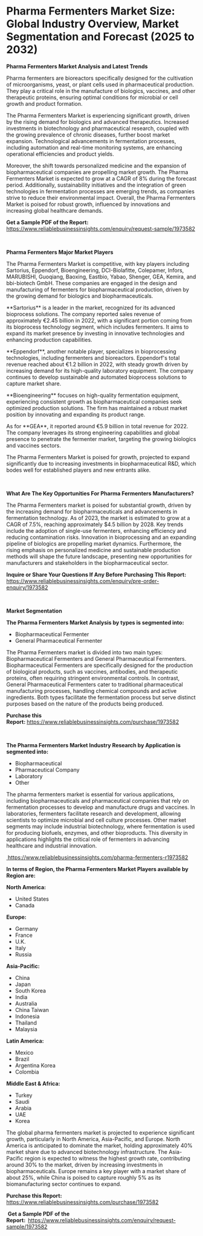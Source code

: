 <p><h1>Pharma Fermenters Market Size: Global Industry Overview, Market Segmentation and Forecast (2025 to 2032)</h1></p><p><strong>Pharma Fermenters Market Analysis and Latest Trends</strong></p>
<p><p>Pharma fermenters are bioreactors specifically designed for the cultivation of microorganisms, yeast, or plant cells used in pharmaceutical production. They play a critical role in the manufacture of biologics, vaccines, and other therapeutic proteins, ensuring optimal conditions for microbial or cell growth and product formation.</p><p>The Pharma Fermenters Market is experiencing significant growth, driven by the rising demand for biologics and advanced therapeutics. Increased investments in biotechnology and pharmaceutical research, coupled with the growing prevalence of chronic diseases, further boost market expansion. Technological advancements in fermentation processes, including automation and real-time monitoring systems, are enhancing operational efficiencies and product yields.</p><p>Moreover, the shift towards personalized medicine and the expansion of biopharmaceutical companies are propelling market growth. The Pharma Fermenters Market is expected to grow at a CAGR of 8% during the forecast period. Additionally, sustainability initiatives and the integration of green technologies in fermentation processes are emerging trends, as companies strive to reduce their environmental impact. Overall, the Pharma Fermenters Market is poised for robust growth, influenced by innovations and increasing global healthcare demands.</p></p>
<p><strong>Get a Sample PDF of the Report:&nbsp;</strong> <a href="https://www.reliablebusinessinsights.com/enquiry/request-sample/1973582?utm_campaign=3097&utm_medium=2&utm_source=Github&utm_content=ia&utm_term=12042025&utm_id=pharma-fermenters">https://www.reliablebusinessinsights.com/enquiry/request-sample/1973582</a></p>
<p>&nbsp;</p>
<p><strong>Pharma Fermenters Major Market Players</strong></p>
<p><p>The Pharma Fermenters Market is competitive, with key players including Sartorius, Eppendorf, Bioengineering, DCI-Biolafitte, Colepamer, Infors, MARUBISHI, Guoqiang, Baoxing, Eastbio, Yabao, Shenger, GEA, Kemira, and bbi-biotech GmbH. These companies are engaged in the design and manufacturing of fermenters for biopharmaceutical production, driven by the growing demand for biologics and biopharmaceuticals.</p><p>**Sartorius** is a leader in the market, recognized for its advanced bioprocess solutions. The company reported sales revenue of approximately €2.45 billion in 2022, with a significant portion coming from its bioprocess technology segment, which includes fermenters. It aims to expand its market presence by investing in innovative technologies and enhancing production capabilities.</p><p>**Eppendorf**, another notable player, specializes in bioprocessing technologies, including fermenters and bioreactors. Eppendorf's total revenue reached about €1.2 billion in 2022, with steady growth driven by increasing demand for its high-quality laboratory equipment. The company continues to develop sustainable and automated bioprocess solutions to capture market share.</p><p>**Bioengineering** focuses on high-quality fermentation equipment, experiencing consistent growth as biopharmaceutical companies seek optimized production solutions. The firm has maintained a robust market position by innovating and expanding its product range.</p><p>As for **GEA**, it reported around €5.9 billion in total revenue for 2022. The company leverages its strong engineering capabilities and global presence to penetrate the fermenter market, targeting the growing biologics and vaccines sectors.</p><p>The Pharma Fermenters Market is poised for growth, projected to expand significantly due to increasing investments in biopharmaceutical R&D, which bodes well for established players and new entrants alike.</p></p>
<p>&nbsp;</p>
<p><strong>What Are The Key Opportunities For Pharma Fermenters Manufacturers?</strong></p>
<p><p>The Pharma Fermenters market is poised for substantial growth, driven by the increasing demand for biopharmaceuticals and advancements in fermentation technology. As of 2023, the market is estimated to grow at a CAGR of 7.5%, reaching approximately $4.5 billion by 2028. Key trends include the adoption of single-use fermenters, enhancing efficiency and reducing contamination risks. Innovation in bioprocessing and an expanding pipeline of biologics are propelling market dynamics. Furthermore, the rising emphasis on personalized medicine and sustainable production methods will shape the future landscape, presenting new opportunities for manufacturers and stakeholders in the biopharmaceutical sector.</p></p>
<p><strong>Inquire or Share Your Questions If Any Before Purchasing This Report:</strong> <a href="https://www.reliablebusinessinsights.com/enquiry/pre-order-enquiry/1973582?utm_campaign=3097&utm_medium=2&utm_source=Github&utm_content=ia&utm_term=12042025&utm_id=pharma-fermenters">https://www.reliablebusinessinsights.com/enquiry/pre-order-enquiry/1973582</a></p>
<p>&nbsp;</p>
<p><strong>Market Segmentation</strong></p>
<p><strong>The Pharma Fermenters Market Analysis by types is segmented into:</strong></p>
<p><ul><li>Biopharmaceutical Fermenter</li><li>General Pharmaceutical Fermenter</li></ul></p>
<p><p>The Pharma Fermenters market is divided into two main types: Biopharmaceutical Fermenters and General Pharmaceutical Fermenters. Biopharmaceutical Fermenters are specifically designed for the production of biological products, such as vaccines, antibodies, and therapeutic proteins, often requiring stringent environmental controls. In contrast, General Pharmaceutical Fermenters cater to traditional pharmaceutical manufacturing processes, handling chemical compounds and active ingredients. Both types facilitate the fermentation process but serve distinct purposes based on the nature of the products being produced.</p></p>
<p><strong>Purchase this Report:&nbsp;</strong><a href="https://www.reliablebusinessinsights.com/purchase/1973582?utm_campaign=3097&utm_medium=2&utm_source=Github&utm_content=ia&utm_term=12042025&utm_id=pharma-fermenters">https://www.reliablebusinessinsights.com/purchase/1973582</a></p>
<p>&nbsp;</p>
<p><strong>The Pharma Fermenters Market Industry Research by Application is segmented into:</strong></p>
<p><ul><li>Biopharmaceutical</li><li>Pharmaceutical Company</li><li>Laboratory</li><li>Other</li></ul></p>
<p><p>The pharma fermenters market is essential for various applications, including biopharmaceuticals and pharmaceutical companies that rely on fermentation processes to develop and manufacture drugs and vaccines. In laboratories, fermenters facilitate research and development, allowing scientists to optimize microbial and cell culture processes. Other market segments may include industrial biotechnology, where fermentation is used for producing biofuels, enzymes, and other bioproducts. This diversity in applications highlights the critical role of fermenters in advancing healthcare and industrial innovation.</p></p>
<p><a href="https://www.reliablebusinessinsights.com/pharma-fermenters-r1973582?utm_campaign=3097&utm_medium=2&utm_source=Github&utm_content=ia&utm_term=12042025&utm_id=pharma-fermenters">&nbsp;https://www.reliablebusinessinsights.com/pharma-fermenters-r1973582</a></p>
<p><strong>In terms of Region, the Pharma Fermenters Market Players available by Region are:</strong></p>
<p>
    <p> <strong> North America: </strong>
        <ul>
            <li>United States</li>
            <li>Canada</li>
        </ul>
        </p> 
    <p> <strong> Europe: </strong>
        <ul>
            <li>Germany</li>
            <li>France</li>
            <li>U.K.</li>
            <li>Italy</li>
            <li>Russia</li>
        </ul>
        </p> 
    <p> <strong> Asia-Pacific: </strong>
        <ul>
            <li>China</li>
            <li>Japan</li>
            <li>South Korea</li>
            <li>India</li>
            <li>Australia</li>
            <li>China Taiwan</li>
            <li>Indonesia</li>
            <li>Thailand</li>
            <li>Malaysia</li>
        </ul>
        </p> 
    <p> <strong> Latin America: </strong>
        <ul>
            <li>Mexico</li>
            <li>Brazil</li>
            <li>Argentina Korea</li>
            <li>Colombia</li>
        </ul>
        </p> 
    <p> <strong> Middle East & Africa: </strong>
        <ul>
            <li>Turkey</li>
            <li>Saudi</li>
            <li>Arabia</li>
            <li>UAE</li>
            <li>Korea</li>
        </ul>
    </p>
    </p>
<p><p>The global pharma fermenters market is projected to experience significant growth, particularly in North America, Asia-Pacific, and Europe. North America is anticipated to dominate the market, holding approximately 40% market share due to advanced biotechnology infrastructure. The Asia-Pacific region is expected to witness the highest growth rate, contributing around 30% to the market, driven by increasing investments in biopharmaceuticals. Europe remains a key player with a market share of about 25%, while China is poised to capture roughly 5% as its biomanufacturing sector continues to expand.</p></p>
<p><strong>Purchase this Report: </strong><a href="https://www.reliablebusinessinsights.com/purchase/1973582?utm_campaign=3097&utm_medium=2&utm_source=Github&utm_content=ia&utm_term=12042025&utm_id=pharma-fermenters">https://www.reliablebusinessinsights.com/purchase/1973582</a></p>
<p>&nbsp;<strong>Get a Sample PDF of the Report:&nbsp;&nbsp;</strong><a href="https://www.reliablebusinessinsights.com/enquiry/request-sample/1973582?utm_campaign=3097&utm_medium=2&utm_source=Github&utm_content=ia&utm_term=12042025&utm_id=pharma-fermenters">https://www.reliablebusinessinsights.com/enquiry/request-sample/1973582</a></p>
<p><strong></strong></p>
<p><p></p><p></p><p></p></p>
